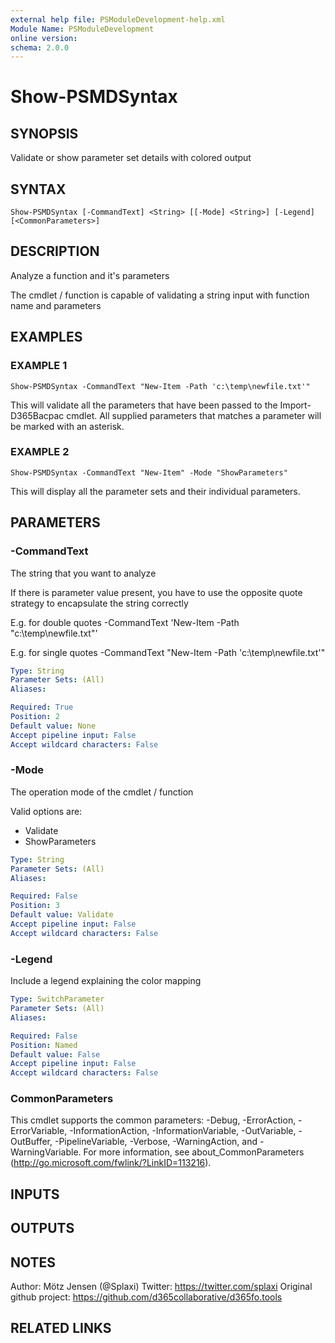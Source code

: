 ```yaml
---
external help file: PSModuleDevelopment-help.xml
Module Name: PSModuleDevelopment
online version:
schema: 2.0.0
---
```


# Show-PSMDSyntax

## SYNOPSIS
Validate or show parameter set details with colored output

## SYNTAX

```
Show-PSMDSyntax [-CommandText] <String> [[-Mode] <String>] [-Legend] [<CommonParameters>]
```

## DESCRIPTION
Analyze a function and it's parameters

The cmdlet / function is capable of validating a string input with function name and parameters

## EXAMPLES

### EXAMPLE 1
```
Show-PSMDSyntax -CommandText "New-Item -Path 'c:\temp\newfile.txt'"
```

This will validate all the parameters that have been passed to the Import-D365Bacpac cmdlet.
All supplied parameters that matches a parameter will be marked with an asterisk.

### EXAMPLE 2
```
Show-PSMDSyntax -CommandText "New-Item" -Mode "ShowParameters"
```

This will display all the parameter sets and their individual parameters.

## PARAMETERS

### -CommandText
The string that you want to analyze

If there is parameter value present, you have to use the opposite quote strategy to encapsulate the string correctly

E.g.
for double quotes
-CommandText 'New-Item -Path "c:\temp\newfile.txt"'

E.g.
for single quotes
-CommandText "New-Item -Path 'c:\temp\newfile.txt'"

```yaml
Type: String
Parameter Sets: (All)
Aliases:

Required: True
Position: 2
Default value: None
Accept pipeline input: False
Accept wildcard characters: False
```

### -Mode
The operation mode of the cmdlet / function

Valid options are:
- Validate
- ShowParameters

```yaml
Type: String
Parameter Sets: (All)
Aliases:

Required: False
Position: 3
Default value: Validate
Accept pipeline input: False
Accept wildcard characters: False
```

### -Legend
Include a legend explaining the color mapping

```yaml
Type: SwitchParameter
Parameter Sets: (All)
Aliases:

Required: False
Position: Named
Default value: False
Accept pipeline input: False
Accept wildcard characters: False
```

### CommonParameters
This cmdlet supports the common parameters: -Debug, -ErrorAction, -ErrorVariable, -InformationAction, -InformationVariable, -OutVariable, -OutBuffer, -PipelineVariable, -Verbose, -WarningAction, and -WarningVariable.
For more information, see about_CommonParameters (http://go.microsoft.com/fwlink/?LinkID=113216).

## INPUTS

## OUTPUTS

## NOTES
Author: Mötz Jensen (@Splaxi)
Twitter: https://twitter.com/splaxi
Original github project: https://github.com/d365collaborative/d365fo.tools

## RELATED LINKS

